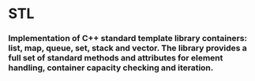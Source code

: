 # STL

### Implementation of C++ standard template library containers: list, map, queue, set, stack and vector. The library provides a full set of standard methods and attributes for element handling, container capacity checking and iteration.
